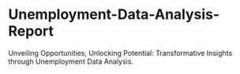 # Unemployment-Data-Analysis-Report
Unveiling Opportunities, Unlocking Potential: Transformative Insights through Unemployment Data Analysis.
